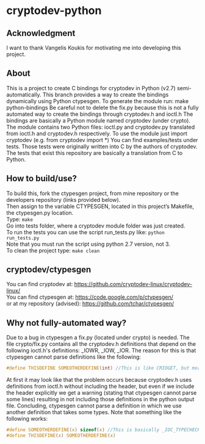 cryptodev-python
================

Acknowledgment
--------------
I want to thank Vangelis Koukis for motivating me into developing this project.

About
-----
This is a project to create C bindings for cryptodev in Python (v2.7) semi-automatically.
This branch provides a way to create the bindings dynamically using Python ctypesgen.
To generate the module run:
make python-bindings
Be careful not to delete the fix.py because this is not a fully automated way to create the bindings through cryptodev.h and ioctl.h
The bindings are basically a Python module named cryptodev (under crypto). The module contains two Python files: ioctl.py and cryptodev.py translated from ioctl.h and cryptodev.h respectively. To use the module just import cryptodev (e.g. from cryptodev import *) You can find examples/tests under tests. Those tests were originally written into C by the authors of cryptodev. The tests that exist this repository are basically a translation from C to Python.

How to build/use?
-----------------
To build this, fork the ctypesgen project, from mine repository or the developers repository (links provided below).  
Then assign to the variable CTYPESGEN, located in this project’s Makefile, the ctypesgen.py location.  
Type: ```make```  
Go into tests folder, where a cryptodev module folder was just created.  
To run the tests you can use the script run_tests.py like: ```python run_tests.py```  
Note that you must run the script using python 2.7 version, not 3.  
To clean the project type: ```make clean```  


cryptodev/ctypesgen
-------------------
You can find cryptodev at: https://github.com/cryptodev-linux/cryptodev-linux/  
You can find ctypesgen at: https://code.google.com/p/ctypesgen/  
or at my repository (advised): https://github.com/tchar/ctypesgen/

Why not fully-automated way?
----------------------------

Due to a bug in ctypesgen a fix.py (located under crypto) is needed. 
The file crypto/fix.py contains all the cryptodev.h definitions that depend on the following ioctl.h's definitions: _IOWR, _IOW, _IOR.
The reason for this is that ctypesgen cannot parse definitions like the following:
```C
#define THISDEFINE SOMEOTHERDEFINE(int) //This is like CRIOGET, but more simple as an example
```
At first it may look like that the problem occurs because cryptodev.h uses definitions from ioctl.h without including the header, but even if we include the header explicitly we get a warning (stating that ctypesgen cannot parse some lines) resulting in not including those definitions in the python output file.
Concluding, ctypesgen cannot parse a definition in which we use another definition that takes some types.
Note that something like the following works:
```C
#define SOMEOTHERDEFINE(x) sizeof(x) //This is basically _IOC_TYPECHECK definition of ioctl.h
#define THISDEFINE(x) SOMEOTHERDEFINE(x)
```

